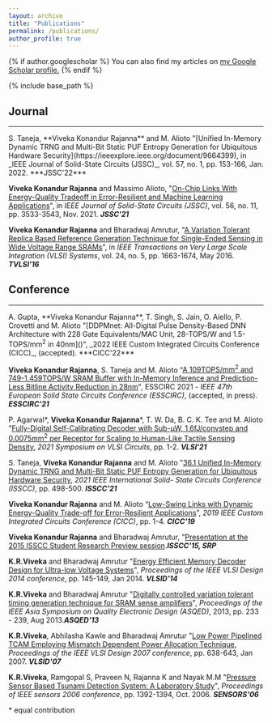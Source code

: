 ```yaml
---
layout: archive
title: "Publications"
permalink: /publications/
author_profile: true
---
```


{% if author.googlescholar %}
  You can also find my articles on <u><a href="{{author.googlescholar}}">my Google Scholar profile</a>.</u>
{% endif %}

{% include base_path %}

Journal
----------
<hr/>
S. Taneja, **Viveka Konandur Rajanna** and M. Alioto "[Unified In-Memory Dynamic TRNG and Multi-Bit Static PUF Entropy Generation for Ubiquitous Hardware Security](https://ieeexplore.ieee.org/document/9664399), in _IEEE Journal of Solid-State Circuits (JSSC)_, vol. 57, no. 1, pp. 153-166, Jan. 2022. ***JSSC'22***

**Viveka Konandur Rajanna** and Massimo Alioto, "[On-Chip Links With Energy-Quality Tradeoff in Error-Resilient and Machine Learning Applications](https://ieeexplore.ieee.org/abstract/document/9492044)", in _IEEE Journal of Solid-State Circuits (JSSC)_,  vol. 56, no. 11, pp. 3533-3543, Nov. 2021. ***JSSC'21***

**Viveka Konandur Rajanna** and Bharadwaj Amrutur, "[A Variation Tolerant Replica Based Reference Generation Technique for Single-Ended Sensing in Wide Voltage Range SRAMs](https://ieeexplore.ieee.org/abstract/document/7272135)", in _IEEE Transactions on Very Large Scale Integration (VLSI) Systems_, vol. 24, no. 5, pp. 1663-1674, May 2016. ***TVLSI'16***

Conference
-----------
<hr/>
A. Gupta, **Viveka Konandur Rajanna**, T. Singh, S. Jain, O. Aiello, P. Crovetti and M. Alioto "[DDPMnet: All-Digital Pulse Density-Based DNN Architecture with 228 Gate Equivalents/MAC Unit, 28-TOPS/W and 1.5-TOPS/mm<sup>2</sup> in 40nm]()", _2022 IEEE Custom Integrated Circuits Conference (CICC)_, (accepted). ***CICC'22***

**Viveka Konandur Rajanna**, S. Taneja and M. Alioto "[A 109TOPS/mm<sup>2</sup> and 749-1,459TOPS/W SRAM Buffer with In-Memory Inference and Prediction-Less Bitline Activity Reduction in 28nm]()", ESSCIRC 2021 - _IEEE 47th European Solid State Circuits Conference (ESSCIRC)_, (accepted, in press). ***ESSCIRC'21***

P. Agarwal*, **Viveka Konandur Rajanna***, T. W. Da, B. C. K. Tee and M. Alioto "[Fully-Digital Self-Calibrating Decoder with Sub-µW, 1.6fJ/convstep and 0.0075mm<sup>2</sup> per Receptor for Scaling to Human-Like Tactile Sensing Density](https://ieeexplore.ieee.org/abstract/document/9492329), _2021 Symposium on VLSI Circuits_, pp. 1-2. ***VLSI'21***

S. Taneja, **Viveka Konandur Rajanna** and M. Alioto "[36.1 Unified In-Memory Dynamic TRNG and Multi-Bit Static PUF Entropy Generation for Ubiquitous Hardware Security](https://ieeexplore.ieee.org/abstract/document/9366019), _2021 IEEE International Solid- State Circuits Conference (ISSCC)_, pp. 498-500. ***ISSCC'21***

**Viveka Konandur Rajanna** and M. Alioto “[Low-Swing Links with Dynamic Energy-Quality Trade-off for Error-Resilient Applications](https://ieeexplore.ieee.org/abstract/document/8780323)”, _2019 IEEE Custom Integrated Circuits Conference (CICC)_, pp. 1-4. ***CICC'19***

**Viveka Konandur Rajanna** and Bharadwaj Amrutur, "[Presentation at the 2015 ISSCC Student Research Preview session](http://ieeexplore.ieee.org/stamp/stamp.jsp?arnumber=7063148).***ISSCC'15, SRP***

**K.R.Viveka** and Bharadwaj Amrutur "[Energy Efficient Memory Decoder Design for Ultra-low Voltage Systems](http://ieeexplore.ieee.org/stamp/stamp.jsp?tp=&arnumber=6733121)", _Proceedings of the IEEE VLSI Design 2014 conference_, pp. 145-149, Jan 2014. ***VLSID'14***

**K.R.Viveka** and Bharadwaj Amrutur "[Digitally controlled variation tolerant timing generation technique for SRAM sense amplifiers](http://ieeexplore.ieee.org/stamp/stamp.jsp?tp=&arnumber=6643593)", _Proceedings of the IEEE Asia Symposium on Quality Electronic Design (ASQED)_, 2013, pp. 233 - 239, Aug 2013.***ASQED'13***

**K.R.Viveka**, Abhilasha Kawle and Bharadwaj Amrutur "[Low Power Pipelined TCAM Employing Mismatch Dependent Power Allocation Technique](http://ieeexplore.ieee.org/stamp/stamp.jsp?tp=&arnumber=4092114), _Proceedings of the IEEE VLSI Design 2007 conference_, pp. 638-643, Jan 2007. ***VLSID'07***

**K.R.Viveka**, Ramgopal S, Praveen N, Rajanna K and Nayak M.M "[Pressure Sensor Based Tsunami Detection System: A Laboratory Study](http://ieeexplore.ieee.org/stamp/stamp.jsp?tp=&arnumber=4178886)", _Proceedings of IEEE sensors 2006 conference_, pp. 1392-1394, Oct. 2006. ***SENSORS'06***

\* equal contribution




